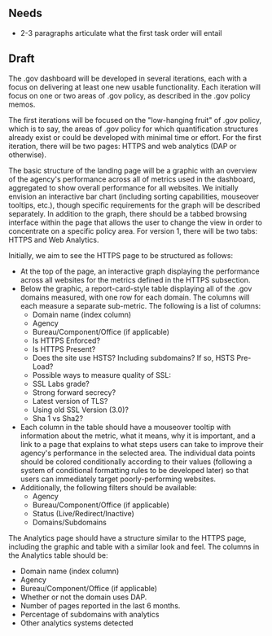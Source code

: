 

## Needs
* 2-3 paragraphs articulate what the first task order will entail

## Draft 

The .gov dashboard will be developed in several iterations, each with a focus on delivering at least one new usable functionality. Each iteration will focus on one or two areas of .gov policy, as described in the .gov policy memos. 

The first iterations will be focused on the "low-hanging fruit" of .gov policy, which is to say, the areas of .gov policy for which quantification structures already exist or could be developed with minimal time or effort. For the first iteration, there will be two pages: HTTPS and web analytics (DAP or otherwise). 

The basic structure of the landing page will be a graphic with an overview of the agency's performance across all of metrics used in the dashboard, aggregated to show overall performance for all websites. We initially envision an interactive bar chart (including sorting capabilities, mouseover tooltips, etc.), though specific requirements for the graph will be described separately. In addition to the graph, there should be a tabbed browsing interface within the page that allows the user to change the view in order to concentrate on a specific policy area. For version 1, there will be two tabs: HTTPS and Web Analytics. 

Initially, we aim to see the HTTPS page to be structured as follows: 
  * At the top of the page, an interactive graph displaying the performance across all websites for the metrics defined in the HTTPS subsection. 
  * Below the graphic, a report-card-style table displaying all of the .gov domains measured, with one row for each domain. The columns will each measure a separate sub-metric. The following is a list of columns: 
    * Domain name (index column)
    * Agency
    * Bureau/Component/Office (if applicable)
    * Is HTTPS Enforced?
    * Is HTTPS Present?
    * Does the site use HSTS? Including subdomains? If so, HSTS Pre-Load?
    * Possible ways to measure quality of SSL: 
     * SSL Labs grade? 
     * Strong forward secrecy? 
     * Latest version of TLS? 
     * Using old SSL Version (3.0)? 
     * Sha 1 vs Sha2?
  * Each column in the table should have a mouseover tooltip with information about the metric, what it means, why it is important, and a link to a page that explains to what steps users can take to improve their agency's performance in the selected area. The individual data points should be colored conditionally according to their values (following a system of conditional formatting rules to be developed later) so that users can immediately target poorly-performing websites. 
  * Additionally, the following filters should be available: 
    * Agency
    * Bureau/Component/Office (if applicable)
    * Status (Live/Redirect/Inactive)
    * Domains/Subdomains

The Analytics page should have a structure similar to the HTTPS page, including the graphic and table with a similar look and feel. The columns in the Analytics table should be: 
 * Domain name (index column)
 * Agency
 * Bureau/Component/Office (if applicable)
 * Whether or not the domain uses DAP. 
 * Number of pages reported in the last 6 months.
 * Percentage of subdomains with analytics
 * Other analytics systems detected
